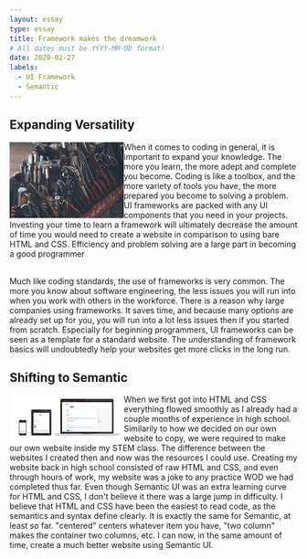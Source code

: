 ```yaml
---
layout: essay
type: essay
title: Framework makes the dreamwork
# All dates must be YYYY-MM-DD format!
date: 2020-02-27
labels:
  - UI Framework
  - Semantic
---
```


## Expanding Versatility
<img class="ui medium float left image" align="left" src="../images/toolbox.png">
  When it comes to coding in general, it is important to expand your knowledge. The more you learn, the more adept and complete you become. Coding is like a toolbox, and the more variety of tools you have, the more prepared you become to solving a problem. UI frameworks are packed with any UI components that you need in your projects. Investing your time to learn a framework will ultimately decrease the amount of time you would need to create a website in comparison to using bare HTML and CSS. Efficiency and problem solving are a large part in becoming a good programmer
  
  </br>
  </br>
  
  Much like coding standards, the use of frameworks is very common. The more you know about software engineering, the less issues you will run into when you work with others in the workforce. There is a reason why large companies using frameworks. It saves time, and because many options are already set up for you, you will run into a lot less issues then if you started from scratch. Especially for beginning programmers, UI frameworks can be seen as a template for a standard website. The understanding of framework basics will undoubtedly help your websites get more clicks in the long run.

## Shifting to Semantic
<img class="ui medium float left image" align="left" src="../images/semanticui.PNG">
  When we first got into HTML and CSS everything flowed smoothly as I already had a couple months of experience in high school. Similarily to how we decided on our own website to copy, we were required to make our own website inside my STEM class. The difference between the websites I created then and now was the resources I could use. Creating my website back in high school consisted of raw HTML and CSS, and even through hours of work, my website was a joke to any practice WOD we had completed thus far. Even though Semantic UI was an extra learning curve for HTML and CSS, I don't believe it there was a large jump in difficulty. I believe that HTML and CSS have been the easiest to read code, as the semantics and syntax define clearly. It is exactly the same for Semantic, at least so far. "centered" centers whatever item you have, "two column" makes the container two columns, etc. I can now, in the same amount of time, create a much better website using Semantic UI. 
